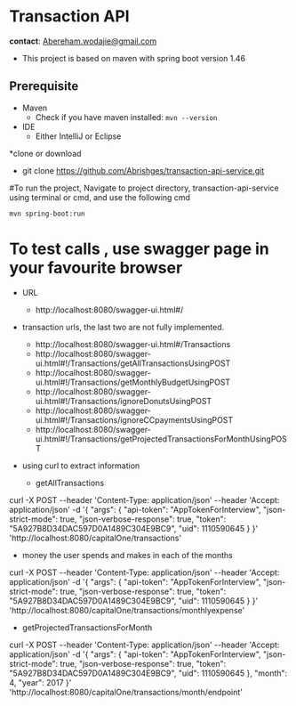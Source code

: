 # Transaction API
__contact__: Abereham.wodajie@gmail.com

* This project is based on maven with spring boot version 1.46

## Prerequisite

* Maven
	* Check if you have maven installed: `mvn --version`
* IDE
	* Either IntelliJ or Eclipse

*clone or download
  * git clone https://github.com/Abrishges/transaction-api-service.git
  
#To run the project, Navigate to project directory, transaction-api-service  using terminal or cmd, and use the following cmd

  `mvn spring-boot:run`

# To test calls , use swagger page in your favourite browser 
* URL
    * http://localhost:8080/swagger-ui.html#/
    
* transaction urls, the last two are not fully implemented. 
     * http://localhost:8080/swagger-ui.html#/Transactions
     * http://localhost:8080/swagger-ui.html#!/Transactions/getAllTransactionsUsingPOST
     * http://localhost:8080/swagger-ui.html#!/Transactions/getMonthlyBudgetUsingPOST
     * http://localhost:8080/swagger-ui.html#!/Transactions/ignoreDonutsUsingPOST
     * http://localhost:8080/swagger-ui.html#!/Transactions/ignoreCCpaymentsUsingPOST
     * http://localhost:8080/swagger-ui.html#!/Transactions/getProjectedTransactionsForMonthUsingPOST
          

* using curl to extract information
    * getAllTransactions
    
 curl -X POST --header 'Content-Type: application/json' --header 'Accept: application/json' -d '{
  "args": {
    "api-token": "AppTokenForInterview",
    "json-strict-mode": true,
    "json-verbose-response": true,
    "token": "5A927B8D34DAC597D0A1489C304E9BC9",
    "uid": 1110590645
  }
}' 'http://localhost:8080/capitalOne/transactions'

  * money the user spends and makes in each of the months
  
curl -X POST --header 'Content-Type: application/json' --header 'Accept: application/json' -d '{
  "args": {
    "api-token": "AppTokenForInterview",
    "json-strict-mode": true,
    "json-verbose-response": true,
    "token": "5A927B8D34DAC597D0A1489C304E9BC9",
    "uid": 1110590645
  }
}' 'http://localhost:8080/capitalOne/transactions/monthlyexpense'

 * getProjectedTransactionsForMonth
 
curl -X POST --header 'Content-Type: application/json' --header 'Accept: application/json' -d '{
  "args": {
    "api-token": "AppTokenForInterview",
    "json-strict-mode": true,
    "json-verbose-response": true,
    "token": "5A927B8D34DAC597D0A1489C304E9BC9",
    "uid": 1110590645
  },
  "month": 4,
  "year": 2017
}' 'http://localhost:8080/capitalOne/transactions/month/endpoint'